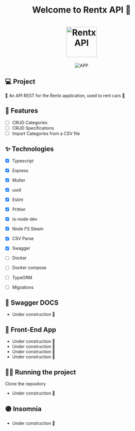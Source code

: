 
<h1 align="center">
  Welcome to Rentx API 👋
</h1>
<h1 align="center">
 <img alt="Rentx API " height="100" title="" src="https://i.imgur.com/JB8ExVZ.png" />
</h1>

<p align="center">

 <img src="https://i.imgur.com/KazVzko.png" alt="APP"/>
</p>



## 💻 Project
  🚗 An API REST for the Rentx application, used to rent cars 💨

## 🔨 Features

- [ ] CRUD Categories
- [ ] CRUD Specifications
- [ ] Import Categories from a CSV file

## ✨ Technologies

- [X] Typescript
- [X] Express
- [X] Multer
- [X] uuid
- [X] Eslint
- [X] Prittier
- [X] ts-node-dev
- [X] Node FS Steam
- [X] CSV Parse
- [X] Swagger
- [ ] Docker 
- [ ] Docker compose
- [ ] TypeORM 
- [ ] Migrations


## 🌱 Swagger DOCS

- Under construction 🚧

## 🔖 Front-End App

- Under construction 🚧
- Under construction 🚧
- Under construction 🚧
- Under construction 🚧



## 🏃‍♂️ Running the project

Clone the repository

- Under construction 🚧

## 🟣 Insomnia

- Under construction 🚧

 